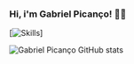 ### Hi, i'm Gabriel Picanço! 🐱‍💻

[![Skills](https://img.shields.io/badge/Python-14354C?style=for-the-badge&logo=python&logoColor=white)]

![Gabriel Picanço GitHub stats](https://github-readme-stats.vercel.app/api?username=GabrielPicanco&show_icons=true&theme=tokyonight)

